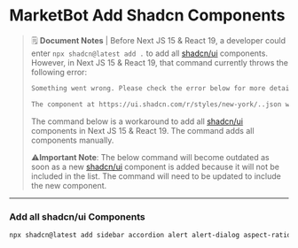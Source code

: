 # MarketBot Add Shadcn Components

> 🗒️ **Document Notes** | Before Next JS 15 & React 19, a developer could enter `npx shadcn@latest add .` to add all [shadcn/ui](https://ui.shadcn.com) components. However, in Next JS 15 & React 19, that command currently throws the following error:
> ```bash
> Something went wrong. Please check the error below for more details. If the problem persists, please open an issue on GitHub.
>
> The component at https://ui.shadcn.com/r/styles/new-york/..json was not found. It may not exist at the registry. Please make sure it is a valid component.
> ```
> The command below is a workaround to add all [shadcn/ui](https://ui.shadcn.com) components in Next JS 15 & React 19. The command adds all components manually.
>
> ⚠️**Important Note**: The below command will become outdated as soon as a new [shadcn/ui](https://ui.shadcn.com) component is added because it will not be included in the list. The command will need to be updated to include the new component.

---

### Add all shadcn/ui Components

```bash
npx shadcn@latest add sidebar accordion alert alert-dialog aspect-ratio avatar badge breadcrumb button calendar card carousel chart checkbox collapsible command context-menu table dialog drawer dropdown-menu form hover-card input input-otp label menubar navigation-menu pagination popover progress radio-group resizable scroll-area select separator sheet skeleton slider sonner switch tabs textarea toast toggle toggle-group tooltip
```